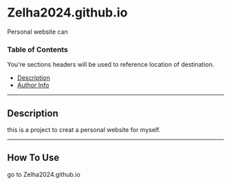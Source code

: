 # Zelha2024.github.io
Personal website    can

### Table of Contents
You're sections headers will be used to reference location of destination.

- [Description](#description)
- [Author Info](#author-info)

---

## Description

this is a project to creat a personal website for myself.


---

## How To Use

go to Zelha2024.github.io
